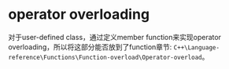 # operator overloading

对于user-defined class，通过定义member function来实现operator overloading，所以将这部分能否放到了function章节: `C++\Language-reference\Functions\Function-overload\Operator-overload`。

